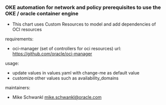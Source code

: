 ###  OKE automation for network and policy prerequisites to use the OKE / oracle container engine
- This chart uses Custom Resources to model and add dependencies of OCI resources

requirements:
- oci-manager (set of controllers for oci resources)
url: https://github.com/oracle/oci-manager

usage:
- update values in values.yaml with change-me as default value
- customize other values such as availability_domains

maintainers:
- Mike Schwankl  mike.schwankl@oracle.com
